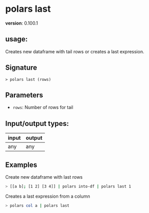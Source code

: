 # polars last

**version**: 0.100.1

## **usage**:

Creates new dataframe with tail rows or creates a last expression.

## Signature

`> polars last (rows)`

## Parameters

- `rows`: Number of rows for tail

## Input/output types:

| input | output |
| ----- | ------ |
| any   | any    |

## Examples

Create new dataframe with last rows

```bash
> [[a b]; [1 2] [3 4]] | polars into-df | polars last 1
```

Creates a last expression from a column

```bash
> polars col a | polars last
```
